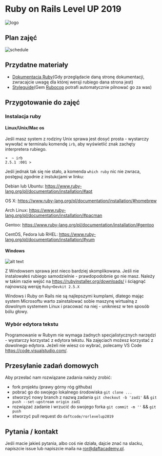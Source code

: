 # Ruby on Rails Level UP 2019

![logo](https://github.com/daftcode/rorlevelup2019/blob/master/logo.png)

## Plan zajęć

![schedule](https://github.com/daftcode/rorlevelup2019/blob/master/schedule.jpg)

## Przydatne materiały

 - [Dokumentacja Ruby](https://ruby-doc.org/)(Gdy przeglądacie daną stronę dokumentacji, zwracajcie uwagę dla której wersji rubiego dana strona jest)
 - [Styleguide](https://github.com/rubocop-hq/ruby-style-guide)(Gem [Rubocop](https://github.com/rubocop-hq/rubocop) potrafi automatycznie pilnować go za was)

## Przygotowanie do zajęć

### Instalacja ruby

#### Linux/Unix/Mac os

Jeśli masz system z rodziny Unix sprawa jest dosyć prosta - wystarczy wywołać w terminalu komendę `irb`, aby wyświetlić znak zachęty interpretera rubiego.

```
➜  ~ irb
2.5.1 :001 > 
```

Jeśli jednak tak się nie stało, a komenda `which ruby` nic nie zwraca, postępuj zgodnie z instukcjami w linku:

Debian lub Ubuntu:
https://www.ruby-lang.org/pl/documentation/installation/#apt

OS X:
https://www.ruby-lang.org/pl/documentation/installation/#homebrew

Arch Linux:
https://www.ruby-lang.org/pl/documentation/installation/#pacman

Gentoo:
https://www.ruby-lang.org/pl/documentation/installation/#gentoo

CentOS, Fedora lub RHEL:
https://www.ruby-lang.org/pl/documentation/installation/#yum

#### Windows

![alt text](https://i.gifer.com/1EAo.gif)

Z Windowsem sprawa jest nieco bardziej skomplikowana. Jeśli nie instalowałeś rubiego samodzielnie - prawdopodobnie go nie masz. Należy w takim razie wejść na https://rubyinstaller.org/downloads/ i ściągnąć najnowszą wersję `Ruby+Devkit 2.5.X`

Windows i Ruby on Rails nie są najlepszymi kumplami, dlatego mając system Microsoftu warto zainstalować sobie maszynę wirtualną z dowolnym systemem Linux i pracować na niej - unikniesz w ten sposób bólu głowy.

### Wybór edytora tekstu

Programowanie w Rubym nie wymaga żadnych specjalistycznych narzędzi - wystarczy korzystać z edytora tekstu. Na zajęciach możesz korzystać z dowolnego edytora. Jeżeli nie wiesz co wybrać, polecamy VS Code https://code.visualstudio.com/.

## Przesyłanie zadań domowych

Aby przesłać nam rozwiązane zadania należy zrobić:
  * fork projektu (prawy górny róg githuba)
  * pobrać go do swojego lokalnego środowiska `git clone ...`
  * stworzyć nowy branch z nazwą zadania `git checkout -b 'zad1'` && `git push --set-upstream origin zad1`
  * rozwiązać zadanie i wrzucić do swojego forka `git commit -m ''` && `git push`
  * stworzyć pull request do `daftcode/rorlevelup2019`

## Pytania / kontakt
Jeśli macie jakieś pytania, albo coś nie działa, dajcie znać na slacku, napiszcie issue lub napiszcie maila na ror@daftacademy.pl.
